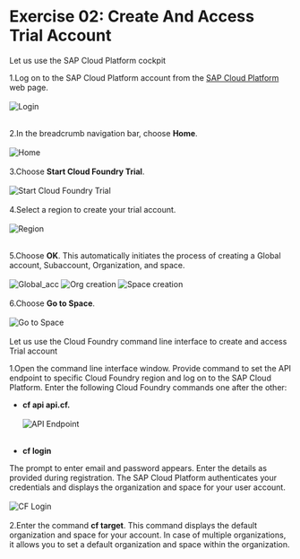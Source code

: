 # Exercise 02: Create And Access Trial Account
Let us use the SAP Cloud Platform cockpit

1.Log on to the SAP Cloud Platform account from the [SAP Cloud Platform](http://cloudplatform.sap.com) web page.
<br><br>
![Login](/img/login.png?raw=true)
<br><br>

2.In the breadcrumb navigation bar, choose **Home**.
<br><br>
![Home](/img/home_nav.png?raw=true)
<br><br>
3.Choose **Start Cloud Foundry Trial**.
<br><br>
![Start Cloud Foundry Trial](/img/home_pg.png?raw=true)
<br><br>
4.Select a region to create your trial account.
<br><br>
![Region](/img/region.png?raw=true)
<br><br>

5.Choose **OK**. This automatically initiates the process of creating a Global account, Subaccount, Organization, and space.
<br><br>
![Global_acc](/img/Global_acc_creation.png?raw=true)
![Org creation](/img/org_creation.png?raw=true)
![Space creation](/img/space_creation.png?raw=true)
<br><br>
6.Choose **Go to Space**.
<br><br>
![Go to Space](/img/post_acc_creation.png?raw=true)
<br><br>
Let us use the Cloud Foundry command line interface to create and access Trial account

1.Open the command line interface window. Provide command to set the API endpoint to specific Cloud Foundry region and log on to the SAP Cloud Platform. Enter the following Cloud Foundry commands one after the other:
 
+ **cf api api.cf.**<host information>
<br><br>
![API Endpoint](/img/api_endpoint.png?raw=true)
<br><br>

+ **cf login**

The prompt to enter email and password appears. Enter the details as provided during registration. The SAP Cloud Platform authenticates your credentials and displays the organization and space for your user account.
<br><br>
![CF Login](/img/cf_login.png?raw=true)
<br><br>
2.Enter the command **cf target**. This command displays the default organization and space for your account. In case of multiple organizations, it allows you to set a default organization and space within the organization.
